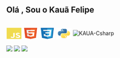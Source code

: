 ## Olá , Sou o Kauã Felipe 

<div style="display: inline_block"><br>
  <img align="center" alt="KAUA-Js" height="30" width="40" src="https://raw.githubusercontent.com/devicons/devicon/master/icons/javascript/javascript-plain.svg">
  <img align="center" alt="KAUA-HTML" height="30" width="40" src="https://raw.githubusercontent.com/devicons/devicon/master/icons/html5/html5-original.svg">
  <img align="center" alt="KAUA-CSS" height="30" width="40" src="https://raw.githubusercontent.com/devicons/devicon/master/icons/css3/css3-original.svg">
  <img align="center" alt="KAUA-Python" height="30" width="40" src="https://raw.githubusercontent.com/devicons/devicon/master/icons/python/python-original.svg">
  <img align="center" alt="KAUA-Csharp" height="30" width="30" src="https://cdn-icons-png.flaticon.com/256/6132/6132222.png">
</div>
<br>
<div> 
  <a href="https://www.instagram.com/kauafelipegm_" target="_blank"><img src="https://img.shields.io/badge/-Instagram-%23E4405F?style=for-the-badge&logo=instagram&logoColor=white" target="_blank"></a>
  <a href = "mailto:kauafgm18@gmail.com"><img src="https://img.shields.io/badge/-Gmail-%23333?style=for-the-badge&logo=gmail&logoColor=white" target="_blank"></a>
  <a href="https://www.google.com/url?sa=t&rct=j&q=&esrc=s&source=web&cd=&ved=2ahUKEwjo9IKS-piKAxVjppUCHfRWHg0QFnoECBUQAQ&url=https%3A%2F%2Fbr.linkedin.com%2Fin%2Fkau%25C3%25A3-felipe-gomes-medeiros-15b770337&usg=AOvVaw2A37rw8MSSWKIi7H4owfpw&opi=89978449" target="_blank"><img src="https://img.shields.io/badge/-LinkedIn-%230077B5?style=for-the-badge&logo=linkedin&logoColor=white" target="_blank"></a> 
  
</div>
